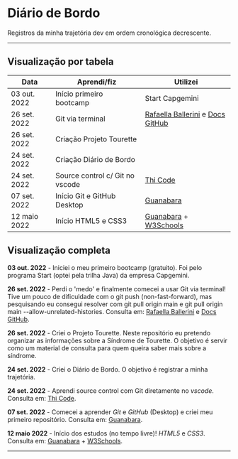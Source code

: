 # Diário de Bordo

Registros da minha trajetória dev em ordem cronológica decrescente. 
***

## Visualização por tabela

Data | Aprendi/fiz | Utilizei
-----|--------|----------
03 out. 2022 | Início primeiro bootcamp | Start Capgemini
26 set. 2022 | Git via terminal |  [Rafaella Ballerini](https://www.youtube.com/watch?v=UBAX-13g8OM) e [Docs GitHub](https://docs.github.com/en/get-started/using-git/dealing-with-non-fast-forward-errors)
26 set. 2022 | Criação Projeto Tourette | 
24 set. 2022 | Criação Diário de Bordo 
24 set. 2022 | Source control c/ Git no vscode | [Thi Code](https://www.youtube.com/watch?v=7cNP3AE49Bg)
07 set. 2022 | Início Git e GitHub Desktop | [Guanabara](https://www.youtube.com/watch?v=xEKo29OWILE&list=PLHz_AreHm4dm7ZULPAmadvNhH6vk9oNZA)
12 maio 2022 | Início HTML5 e CSS3 | [Guanabara](https://www.youtube.com/watch?v=Ejkb_YpuHWs&list=PLHz_AreHm4dkZ9-atkcmcBaMZdmLHft8n) + [W3Schools](https://www.w3schools.com/)

## Visualização completa
**03 out. 2022** - Iniciei o meu primeiro bootcamp (gratuito). Foi pelo programa Start (optei pela trilha Java) da empresa Capgemini.

**26 set. 2022** - Perdi o 'medo' e finalmente comecei a usar Git via terminal! Tive um pouco de dificuldade com o git push (non-fast-forward), mas pesquisando eu consegui resolver com git pull origin main e git pull origin main --allow-unrelated-histories. Consulta em: [Rafaella Ballerini](https://www.youtube.com/watch?v=UBAX-13g8OM) e [Docs GitHub](https://docs.github.com/en/get-started/using-git/dealing-with-non-fast-forward-errors).

**26 set. 2022** - Criei o Projeto Tourette. Neste repositório eu pretendo organizar as informações sobre a Síndrome de Tourette. O objetivo é servir como um material de consulta para quem queira saber mais sobre a síndrome. 

**24 set. 2022** - Criei o Diário de Bordo. O objetivo é registrar a minha trajetória.

**24 set. 2022** - Aprendi source control com Git diretamente no *vscode*. Consulta em: [Thi Code](https://www.youtube.com/watch?v=7cNP3AE49Bg).

**07 set. 2022** - Comecei a aprender *Git* e *GitHub* (Desktop) e criei meu primeiro repositório. Consulta em: [Guanabara](https://www.youtube.com/watch?v=xEKo29OWILE&list=PLHz_AreHm4dm7ZULPAmadvNhH6vk9oNZA). 

**12 maio 2022** - Início dos estudos (no tempo livre)! *HTML5* e *CSS3*. Consulta em: [Guanabara](https://www.youtube.com/watch?v=Ejkb_YpuHWs&list=PLHz_AreHm4dkZ9-atkcmcBaMZdmLHft8n) + [W3Schools](https://www.w3schools.com/).

***
